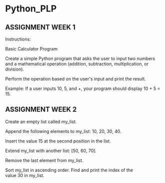 # Python_PLP
## ASSIGNMENT WEEK 1
Instructions:

Basic Calculator Program

Create a simple Python program that asks the user to input two numbers and a mathematical operation (addition, subtraction, multiplication, or division).

Perform the operation based on the user's input and print the result.

Example: If a user inputs 10, 5, and +, your program should display 10 + 5 = 15.

## ASSIGNMENT WEEK 2
Create an empty list called my_list.

Append the following elements to my_list: 10, 20, 30, 40.

Insert the value 15 at the second position in the list.

Extend my_list with another list: [50, 60, 70].

Remove the last element from my_list.

Sort my_list in ascending order.
Find and print the index of the value 30 in my_list.


